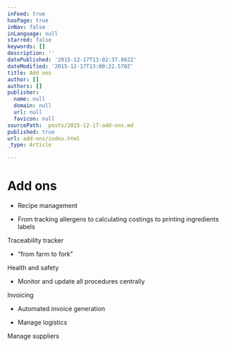 ```yaml
---
inFeed: true
hasPage: true
inNav: false
inLanguage: null
starred: false
keywords: []
description: ''
datePublished: '2015-12-17T13:02:37.862Z'
dateModified: '2015-12-17T13:00:22.570Z'
title: Add ons
author: []
authors: []
publisher:
  name: null
  domain: null
  url: null
  favicon: null
sourcePath: _posts/2015-12-17-add-ons.md
published: true
url: add-ons/index.html
_type: Article

---
```

# Add ons

  * Recipe management

  * From tracking allergens to calculating costings to printing ingredients labels

Traceability tracker

  * "from farm to fork"

Health and safety

  * Monitor and update all procedures centrally

Invoicing

  * Automated invoice generation

  * Manage logistics

Manage suppliers